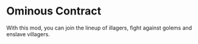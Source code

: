 # Ominous Contract

With this mod, you can join the lineup of illagers, fight against golems and enslave villagers.